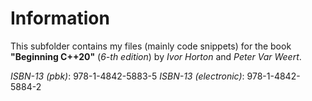 # Information
This subfolder contains my files (mainly code snippets) for the book **"Beginning C++20"** (*6-th edition*) by *Ivor Horton* and *Peter Var Weert*.

*ISBN-13 (pbk)*: 978-1-4842-5883-5
*ISBN-13 (electronic)*: 978-1-4842-5884-2
